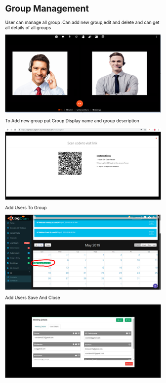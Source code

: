 # Group Management

User can manage all group .Can add new group,edit and delete and can get all details of all groups

![](../.gitbook/assets/image%20%28141%29.png)

To Add new group put Group Display name and group description

![](../.gitbook/assets/image%20%28186%29.png)

Add Users To Group

![](../.gitbook/assets/image%20%28206%29.png)

Add Users Save And Close

![](../.gitbook/assets/image%20%2894%29.png)

